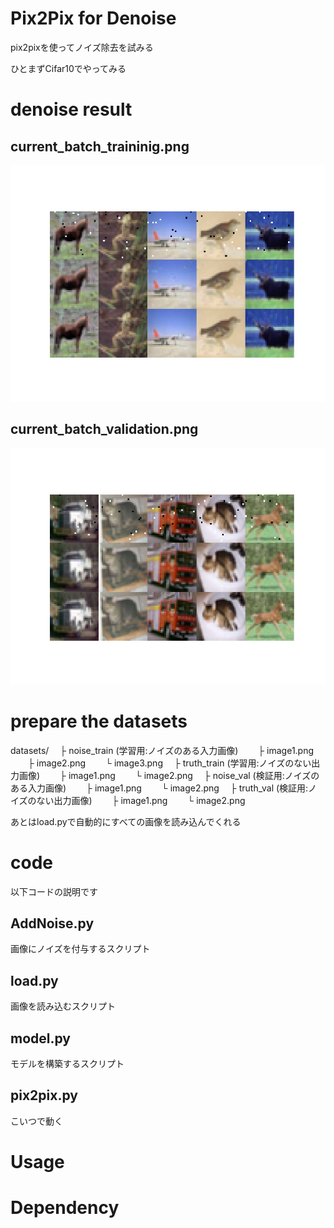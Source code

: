 # Pix2Pix for Denoise
pix2pixを使ってノイズ除去を試みる

ひとまずCifar10でやってみる

# denoise result

## current_batch_traininig.png
![current_batch_training.png](./images/current_batch_training.png)

## current_batch_validation.png
![current_batch_validation.png](./images/current_batch_validation.png)

# prepare the datasets

datasets/
　├ noise_train (学習用:ノイズのある入力画像)
　　├ image1.png
　　├ image2.png
　　└ image3.png
　├ truth_train (学習用:ノイズのない出力画像)
　　├ image1.png
　　└ image2.png
　├ noise_val   (検証用:ノイズのある入力画像)
　　├ image1.png
　　└ image2.png
　├ truth_val   (検証用:ノイズのない出力画像)
　　├ image1.png
　　└ image2.png

あとはload.pyで自動的にすべての画像を読み込んでくれる

# code
以下コードの説明です

## AddNoise.py
画像にノイズを付与するスクリプト

## load.py
画像を読み込むスクリプト

## model.py
モデルを構築するスクリプト

## pix2pix.py
こいつで動く

# Usage




# Dependency